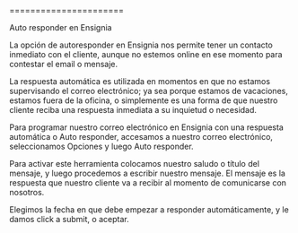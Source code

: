 
======================

Auto responder en Ensignia

La opción de autoresponder en Ensignia  nos permite  tener un contacto inmediato con el cliente,
aunque no estemos  online en ese momento para contestar el email o mensaje.

La respuesta automática es utilizada en momentos en que no estamos  supervisando el correo electrónico; 
ya sea porque  estamos de vacaciones, estamos fuera de la oficina,
o simplemente es una forma de que nuestro cliente reciba una respuesta inmediata a su inquietud o necesidad.

Para programar nuestro correo electrónico en Ensignia con una respuesta automática o Auto responder, accesamos a nuestro
correo electrónico, seleccionamos  Opciones  y luego Auto responder.

Para activar este herramienta  colocamos nuestro saludo o título del mensaje, y luego procedemos a escribir nuestro mensaje.
El mensaje  es la respuesta que nuestro cliente va a recibir al momento de comunicarse con  nosotros.

Elegimos la fecha en que debe empezar a responder automáticamente, y le damos click a submit, o aceptar.
